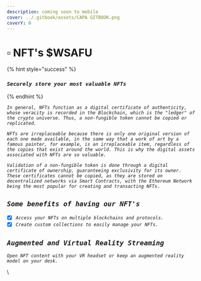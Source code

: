 ```yaml
---
description: coming soon to mobile
cover: ../.gitbook/assets/CAPA GITBOOK.png
coverY: 0
---
```


# ▫ NFT's $WSAFU

{% hint style="success" %}
### _`Securely store your most valuable NFTs`_
{% endhint %}

_`In general, NFTs function as a digital certificate of authenticity, whose veracity is recorded in the Blockchain, which is the "ledger" of the crypto universe. Thus, a non-fungible token cannot be copied or replicated.`_

_`NFTs are irreplaceable because there is only one original version of each one made available, in the same way that a work of art by a famous painter, for example, is an irreplaceable item, regardless of the copies that exist around the world. This is why the digital assets associated with NFTs are so valuable.`_

_`Validation of a non-fungible token is done through a digital certificate of ownership, guaranteeing exclusivity for its owner. These certificates cannot be copied, as they are stored on decentralized networks via Smart Contracts, with the Ethereum Network being the most popular for creating and transacting NFTs.`_

## _`Some benefits of having our NFT's`_

* [x] _`Access your NFTs on multiple blockchains and protocols.`_
* [x] _`Create custom collections to easily manage your NFTs.`_

## _`Augmented and Virtual Reality Streaming`_

_`Open NFT content with your VR headset or keep an augmented reality model on your desk.`_

\
